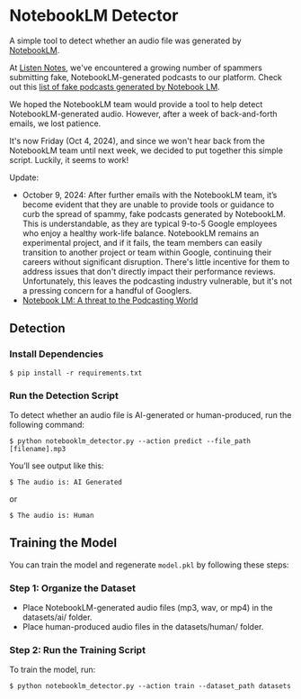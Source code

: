 # NotebookLM Detector

A simple tool to detect whether an audio file was generated by [NotebookLM](https://notebooklm.google/).

At [Listen Notes](https://www.listennotes.com/), we've encountered a growing number of spammers submitting fake, 
NotebookLM-generated podcasts to our platform. 
Check out this [list of fake podcasts generated by Notebook LM](https://www.kaggle.com/datasets/listennotes/ai-generated-fake-podcasts-spams). 

We hoped the NotebookLM team would provide a tool to help detect NotebookLM-generated audio. 
However, after a week of back-and-forth emails, we lost patience.

It's now Friday (Oct 4, 2024), and since we won't hear back from the NotebookLM team until next week,
we decided to put together this simple script. Luckily, it seems to work!

Update:
* October 9, 2024: After further emails with the NotebookLM team, it’s become evident that they are unable to provide tools or guidance to curb the spread of spammy, fake podcasts generated by NotebookLM. This is understandable, as they are typical 9-to-5 Google employees who enjoy a healthy work-life balance. NotebookLM remains an experimental project, and if it fails, the team members can easily transition to another project or team within Google, continuing their careers without significant disruption. There's little incentive for them to address issues that don't directly impact their performance reviews. Unfortunately, this leaves the podcasting industry vulnerable, but it's not a pressing concern for a handful of Googlers.
* [Notebook LM: A threat to the Podcasting World](https://www.listennotes.com/blog/notebook-lm-a-threat-to-the-podcasting-world-79/)

## Detection

### Install Dependencies

```shell
$ pip install -r requirements.txt
```

### Run the Detection Script

To detect whether an audio file is AI-generated or human-produced, run the following command:
```shell
$ python notebooklm_detector.py --action predict --file_path [filename].mp3
```

You’ll see output like this:
```shell
$ The audio is: AI Generated
```
or
```shell
$ The audio is: Human
```

## Training the Model

You can train the model and regenerate `model.pkl` by following these steps:

### Step 1: Organize the Dataset

* Place NotebookLM-generated audio files (mp3, wav, or mp4) in the datasets/ai/ folder.
* Place human-produced audio files in the datasets/human/ folder.

### Step 2: Run the Training Script

To train the model, run:
```shell
$ python notebooklm_detector.py --action train --dataset_path datasets
```
